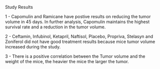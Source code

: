 Study Results

1 - Capomulin and Ramicane have postive results on reducing the tumor volume in 45 days. In further analysis, Capomulin maintains the highest survival rate and a reduction in the tumor volume.


2 - Ceftamin, Infubinol, Ketapril, Naftisol, Placebo, Propriva, Stelasyn and Zoniferol did not have good treatment results because mice tumor volume increased during the study.

3 - There is a positive correlation between the Tumor volume and the weight of the mice, the heavier the mice the larger the tumor.



